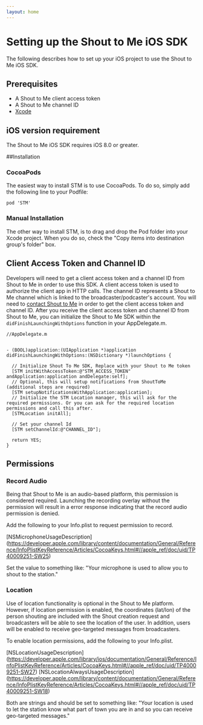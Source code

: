 ```yaml
---
layout: home
---
```


# Setting up the Shout to Me iOS SDK

The following describes how to set up your iOS project to use the Shout to Me iOS SDK.

## Prerequisites
* A Shout to Me client access token
* A Shout to Me channel ID
* [Xcode](https://developer.apple.com/xcode/)

## iOS version requirement

The Shout to Me iOS SDK requires iOS 8.0 or greater.

##Installation

### CocoaPods
The easiest way to install STM is to use CocoaPods. To do so, simply add the following line to your Podfile:

`pod 'STM'`

### Manual Installation

The other way to install STM, is to drag and drop the Pod folder into your Xcode project. When you do so, check the "Copy items into destination group's folder" box.


## Client Access Token and Channel ID
Developers will need to get a client access token and a channel ID from Shout to Me in order to use this SDK.  A client
access token is used to authorize the client app in HTTP calls.  The channel ID represents a Shout to Me channel which
is linked to the broadcaster/podcaster's account.  You will need to [contact Shout to Me](http://www.shoutto.me/contact) in order to get the client access
  token and channel ID. After you receive the client access token and channel ID from Shout to Me, you can
  initialize the Shout to Me SDK within the `didFinishLaunchingWithOptions` function in your AppDelegate.m.

```objc
//AppDelegate.m


- (BOOL)application:(UIApplication *)application didFinishLaunchingWithOptions:(NSDictionary *)launchOptions {

  // Initialize Shout To Me SDK, Replace with your Shout to Me token
  [STM initWithAccessToken:@"STM_ACCESS_TOKEN" andApplication:application andDelegate:self];
  // Optional, this will setup notifications from ShoutToMe (additional steps are required)
  [STM setupNotificationsWithApplication:application];
  // Initialize the STM Location manager, this will ask for the required permissions. Or you can ask for the required location permissions and call this after.
  [STMLocation initAll];

  // Set your channel Id
  [STM setChannelId:@"CHANNEL_ID"];

  return YES;
}
```

## Permissions

### Record Audio

Being that Shout to Me is an audio-based platform, this permission is considered required. Launching the recording
overlay without the permission will result in a error response indicating that the record audio permission is denied.

Add the following to your Info.plist to request permission to record.

[NSMicrophoneUsageDescription] (https://developer.apple.com/library/content/documentation/General/Reference/InfoPlistKeyReference/Articles/CocoaKeys.html#//apple_ref/doc/uid/TP40009251-SW25)

Set the value to something like: "Your microphone is used to allow you to shout to the station."

### Location

Use of location functionality is optional in the Shout to Me platform. However, if location permission is enabled,
the coordinates (lat/lon) of the person shouting are included with the Shout creation request and broadcasters will be
able to see the location of the user.  In addition, users will be enabled to receive geo-targeted messages from
broadcasters.

To enable location permissions, add the following to your Info.plist.

[NSLocationUsageDescription] (https://developer.apple.com/library/ios/documentation/General/Reference/InfoPlistKeyReference/Articles/CocoaKeys.html#//apple_ref/doc/uid/TP40009251-SW27)
[NSLocationAlwaysUsageDescription] (https://developer.apple.com/library/content/documentation/General/Reference/InfoPlistKeyReference/Articles/CocoaKeys.html#//apple_ref/doc/uid/TP40009251-SW18)

Both are strings and should be set to something like: "Your location is used to let the station know what part of
town you are in and so you can receive geo-targeted messages."

